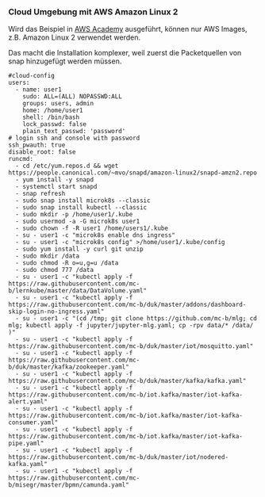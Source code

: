 ### Cloud Umgebung mit AWS Amazon Linux 2

Wird das Beispiel in [AWS Academy](https://www.awsacademy.com/) ausgeführt, können nur AWS Images, z.B. Amazon Linux 2 verwendet werden.

Das macht die Installation komplexer, weil zuerst die Packetquellen von snap hinzugefügt werden müssen.

    #cloud-config
    users:
      - name: user1
        sudo: ALL=(ALL) NOPASSWD:ALL
        groups: users, admin
        home: /home/user1
        shell: /bin/bash
        lock_passwd: false
        plain_text_passwd: 'password'        
    # login ssh and console with password
    ssh_pwauth: true
    disable_root: false 
    runcmd:
      - cd /etc/yum.repos.d && wget https://people.canonical.com/~mvo/snapd/amazon-linux2/snapd-amzn2.repo
      - yum install -y snapd
      - systemctl start snapd
      - snap refresh
      - sudo snap install microk8s --classic
      - sudo snap install kubectl --classic  
      - sudo mkdir -p /home/user1/.kube
      - sudo usermod -a -G microk8s user1
      - sudo chown -f -R user1 /home/users1/.kube 
      - su - user1 -c "microk8s enable dns ingress"
      - su - user1 -c "microk8s config" >/home/user1/.kube/config
      - sudo yum install -y curl git unzip
      - sudo mkdir /data
      - sudo chmod -R o=u,g=u /data  
      - sudo chmod 777 /data 
      - su - user1 -c "kubectl apply -f https://raw.githubusercontent.com/mc-b/lernkube/master/data/DataVolume.yaml"
      - su - user1 -c "kubectl apply -f https://raw.githubusercontent.com/mc-b/duk/master/addons/dashboard-skip-login-no-ingress.yaml"
      - su - user1 -c "(cd /tmp; git clone https://github.com/mc-b/mlg; cd mlg; kubectl apply -f jupyter/jupyter-mlg.yaml; cp -rpv data/* /data/ )"
      - su - user1 -c "kubectl apply -f https://raw.githubusercontent.com/mc-b/duk/master/iot/mosquitto.yaml"
      - su - user1 -c "kubectl apply -f https://raw.githubusercontent.com/mc-b/duk/master/kafka/zookeeper.yaml"
      - su - user1 -c "kubectl apply -f https://raw.githubusercontent.com/mc-b/duk/master/kafka/kafka.yaml"
      - su - user1 -c "kubectl apply -f https://raw.githubusercontent.com/mc-b/iot.kafka/master/iot-kafka-alert.yaml"
      - su - user1 -c "kubectl apply -f https://raw.githubusercontent.com/mc-b/iot.kafka/master/iot-kafka-consumer.yaml"
      - su - user1 -c "kubectl apply -f https://raw.githubusercontent.com/mc-b/iot.kafka/master/iot-kafka-pipe.yaml"
      - su - user1 -c "kubectl apply -f https://raw.githubusercontent.com/mc-b/duk/master/iot/nodered-kafka.yaml"
      - su - user1 -c "kubectl apply -f https://raw.githubusercontent.com/mc-b/misegr/master/bpmn/camunda.yaml"


